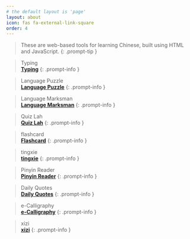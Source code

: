 ```yaml
---
# the default layout is 'page'
layout: about
icon: fas fa-external-link-square
order: 4
---
```

> These are web-based tools for learning Chinese, built using HTML and JavaScript.
{: .prompt-tip }

> Typing <br> [**Typing**](https://linsnotes.github.io/typing/)
{: .prompt-info }

> Language Puzzle <br> [**Language Puzzle**](https://linsnotes.github.io/puzzle/)
{: .prompt-info }

> Language Marksman <br> [**Language Marksman**](https://linsnotes.github.io/shooting/)
{: .prompt-info }

> Quiz Lah <br> [**Quiz Lah**](https://linsnotes.github.io/quiz/)
{: .prompt-info }

> flashcard <br> [**Flashcard**](https://linsnotes.github.io/flashcard/)
{: .prompt-info }

> tingxie <br> [**tingxie**](https://linsnotes.github.io/tingxie/)
{: .prompt-info }

> Pinyin Reader <br> [**Pinyin Reader**](https://linsnotes.github.io/pinyin/)
{: .prompt-info }

> Daily Quotes <br> [**Daily Quotes**](https://linsnotes.github.io/daily/)
{: .prompt-info }

> e-Calligraphy <br> [**e-Calligraphy**](https://linsnotes.github.io/e-calligraphy/)
{: .prompt-info }

> xizi <br> [**xizi**](https://linsnotes.github.io/xizi/)
{: .prompt-info }



